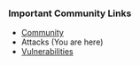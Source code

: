 ### Important Community Links

* [Community](/)
*  Attacks (You are here)
* [Vulnerabilities](vulnerabilities)